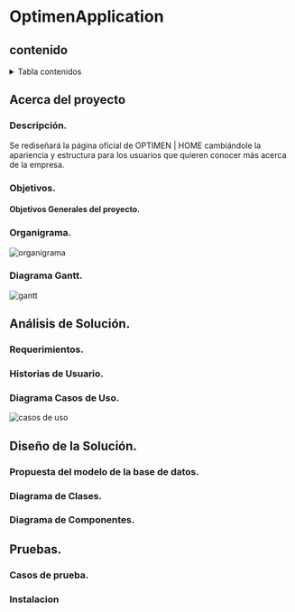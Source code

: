 # OptimenApplication

## contenido
<details>
  <summary>Tabla contenidos</summary>
  <ol>
    <li>
      <a href="#acerca-del-proyecto">Acerca del Proyecto</a>
      <ul>
        <li><a href="#descripción">Descripción</a></li>
        <li><a href="#objetivos">Objetivos</a>
        </li>
        <li><a href="#organigrama">Organigrama</a></li>
        <li><a href="#diagrama-gantt">Diagrama Gantt</a></li>
      </ul>
    </li>
    <li>
      <a href="#análisis-de-la-solución">Análisis de la Solución</a>
      <ul>
        <li><a href="#requerimientos">Requerimientos</a></li>
        <li><a href="#diagrama-casos-de-uso">Diagrama de Casos de Uso</a></li>
      </ul>
    </li>
    <li>
      <a href="#diseño-de-la-solución">Diseño de la Solución</a>
      <ul>
        <li><a href="#modelo-relacional">Modelo Relacional</a></li>
        <li><a href="#diagrama-de-clases">Diagrama de Clases</a></li>
        <li><a href="#diagrama-de-componentes">Diagrama de Componentes</a></li>
      </ul>
    </li>    
    <li>
      <a href="#implementación">Implementación</a>
      <ul>
        <li><a href="#arquitectura">Arquitectura</a></li>
        <li><a href="#código-fuente">Código Fuente</a></li>
      </ul>
    </li>      
    <li>
      <a href="#pruebas">Pruebas</a>
      <ul>
        <li><a href="#casos-de-prueba">Casos de prueba</a></li>
        <li><a href="#ejecución">Ejecución</a></li>
      </ul>
    </li>       
    <li><a href="#guias">Guias</a></li>
    <li><a href="#participantes">Participantes</a></li>
  </ol>
</details>

<!-- Acerca del proyecto -->

## Acerca del proyecto

<!-- Descripción -->
### Descripción.
Se rediseñará la página oficial de OPTIMEN | HOME cambiándole la apariencia y estructura para los usuarios que quieren conocer más acerca de la empresa.

<!-- Objetivos -->
### Objetivos.
#### Objetivos Generales del proyecto.

<!-- Organigrama -->
### Organigrama.
![organigrama](https://photos.app.goo.gl/NSfARK3sXQqRbadT6)

<!-- Diagrama Gantt -->
### Diagrama Gantt.
![gantt](https://photos.app.goo.gl/KBpK2vVbUn2P1S5v9)

<!-- Análisis del proyecto -->
## Análisis de Solución.

<!-- Requerimientos -->
### Requerimientos.

### Historias de Usuario.

<!-- Diagrama de Casos de Uso -->
### Diagrama Casos de Uso.
![casos de uso](https://photos.app.goo.gl/tasCaKFX9B3tPYVs8)

<!-- Diseño del proyecto -->
## Diseño de la Solución.

<!-- Modelo Relacional -->
### Propuesta del modelo de la base de datos.

<!-- Diagrama de Clases -->
### Diagrama de Clases.

<!-- Diagrama de Componentes -->
### Diagrama de Componentes.

<!-- Pruebas proyecto -->
## Pruebas.

<!-- Casos de prueba -->
### Casos de prueba.

<!-- Instalación -->
### Instalacion
